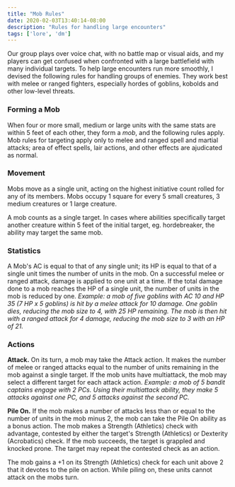 ```yaml
---
title: "Mob Rules"
date: 2020-02-03T13:40:14-08:00
description: "Rules for handling large encounters"
tags: ['lore', 'dm']
---
```


Our group plays over voice chat, with no battle map or visual aids, and my players can get confused
when confronted with a large battlefield with many individual targets. To help large encounters run
more smoothly, I devised the following rules for handling groups of enemies. They work best with
melee or ranged fighters, especially hordes of goblins, kobolds and other low-level threats.

### Forming a Mob

When four or more small, medium or large units with the same stats are within 5 feet of each other,
they form a *mob*, and the following rules apply. Mob rules for targeting apply only to melee and
ranged spell and martial attacks; area of effect spells, lair actions, and other effects are
ajudicated as normal.

### Movement

Mobs move as a single unit, acting on the highest initiative count rolled for any of its members.
Mobs occupy 1 square for every 5 small creatures, 3 medium creatures or 1 large creature.

A mob counts as a single target. In cases where abilities specifically target another creature
within 5 feet of the initial target, eg. hordebreaker, the ability may target the same mob.

### Statistics

A Mob's AC is equal to that of any single unit; its HP is equal to that of a single unit times the
number of units in the mob. On a successful melee or ranged attack, damage is applied to one unit at
a time. If the total damage done to a mob reaches the HP of a single unit, the number of units in
the mob is reduced by one. *Example: a mob of five goblins with AC 10 and HP 35 (7 HP x 5 goblins) is
hit by a melee attack for 10 damage. One goblin dies, reducing the mob size to 4, with 25 HP
remaining. The mob is then hit with a ranged attack for 4 damage, reducing the mob size to 3 with an
HP of 21.*


### Actions

**Attack.** On its turn, a mob may take the Attack action. It makes the number of melee or ranged
attacks equal to the number of units remaining in the mob against a single target. If the mob units
have multiattack, the mob may select a different target for each attack action. *Example: a mob of
5 bandit captains engage with 2 PCs. Using their multiattack ability, they make 5 attacks against
one PC, and 5 attacks against the second PC.*

**Pile On.** If the mob makes a number of attacks less than or equal to the number of units in the
mob minus 2, the mob can take the Pile On ability as a bonus action. The mob makes a Strength
(Athletics) check with advantage, contested by either the target's Strength (Athletics) or Dexterity
(Acrobatics) check. If the mob succeeds, the target is grappled and knocked prone. The target may
repeat the contested check as an action.

The mob gains a +1 on its Strength (Athletics) check for each unit above 2 that it devotes to the
pile on action. While piling on, these units cannot attack on the mobs turn.
